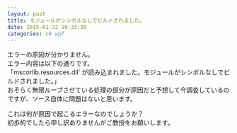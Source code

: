 ```yaml
---
layout: post
title: モジュールがシンボルなしでビルドされました。
date: 2015-01-22 10:33:39
categories: c# wpf
---
```

<!-- {% raw %} -->
<p>エラーの原因が分かりません。<br>
エラー内容は以下の通りです。<br>
「mscorlib.resources.dll' が読み込まれました。モジュールがシンボルなしでビルドされました。」<br>
おそらく無限ループさせている処理の部分が原因だと予想して今調査しているのですが、ソース自体に問題はないと思います。</p>

<p>これは何が原因で起こるエラーなのでしょうか？<br>
初歩的でしたら申し訳ありませんがご教授をお願いします。</p>
<!-- {% endraw %} -->

